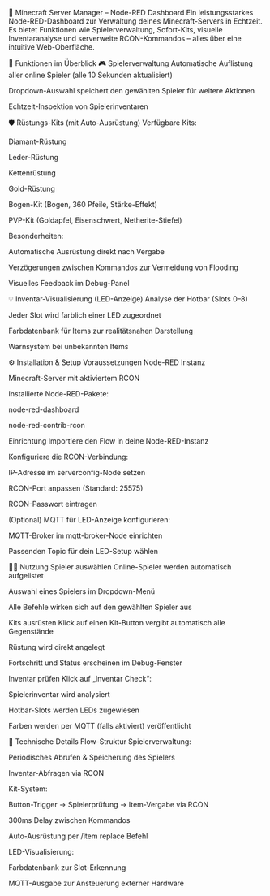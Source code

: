 🧱 Minecraft Server Manager – Node-RED Dashboard
Ein leistungsstarkes Node-RED-Dashboard zur Verwaltung deines Minecraft-Servers in Echtzeit. Es bietet Funktionen wie Spielerverwaltung, Sofort-Kits, visuelle Inventaranalyse und serverweite RCON-Kommandos – alles über eine intuitive Web-Oberfläche.

🚀 Funktionen im Überblick
🎮 Spielerverwaltung
Automatische Auflistung aller online Spieler (alle 10 Sekunden aktualisiert)

Dropdown-Auswahl speichert den gewählten Spieler für weitere Aktionen

Echtzeit-Inspektion von Spielerinventaren

🛡️ Rüstungs-Kits (mit Auto-Ausrüstung)
Verfügbare Kits:

Diamant-Rüstung

Leder-Rüstung

Kettenrüstung

Gold-Rüstung

Bogen-Kit (Bogen, 360 Pfeile, Stärke-Effekt)

PVP-Kit (Goldapfel, Eisenschwert, Netherite-Stiefel)

Besonderheiten:

Automatische Ausrüstung direkt nach Vergabe

Verzögerungen zwischen Kommandos zur Vermeidung von Flooding

Visuelles Feedback im Debug-Panel

💡 Inventar-Visualisierung (LED-Anzeige)
Analyse der Hotbar (Slots 0–8)

Jeder Slot wird farblich einer LED zugeordnet

Farbdatenbank für Items zur realitätsnahen Darstellung

Warnsystem bei unbekannten Items

⚙️ Installation & Setup
Voraussetzungen
Node-RED Instanz

Minecraft-Server mit aktiviertem RCON

Installierte Node-RED-Pakete:

node-red-dashboard

node-red-contrib-rcon

Einrichtung
Importiere den Flow in deine Node-RED-Instanz

Konfiguriere die RCON-Verbindung:

IP-Adresse im serverconfig-Node setzen

RCON-Port anpassen (Standard: 25575)

RCON-Passwort eintragen

(Optional) MQTT für LED-Anzeige konfigurieren:

MQTT-Broker im mqtt-broker-Node einrichten

Passenden Topic für dein LED-Setup wählen

🧑‍💻 Nutzung
Spieler auswählen
Online-Spieler werden automatisch aufgelistet

Auswahl eines Spielers im Dropdown-Menü

Alle Befehle wirken sich auf den gewählten Spieler aus

Kits ausrüsten
Klick auf einen Kit-Button vergibt automatisch alle Gegenstände

Rüstung wird direkt angelegt

Fortschritt und Status erscheinen im Debug-Fenster

Inventar prüfen
Klick auf „Inventar Check“:

Spielerinventar wird analysiert

Hotbar-Slots werden LEDs zugewiesen

Farben werden per MQTT (falls aktiviert) veröffentlicht

🧠 Technische Details
Flow-Struktur
Spielerverwaltung:

Periodisches Abrufen & Speicherung des Spielers

Inventar-Abfragen via RCON

Kit-System:

Button-Trigger → Spielerprüfung → Item-Vergabe via RCON

300ms Delay zwischen Kommandos

Auto-Ausrüstung per /item replace Befehl

LED-Visualisierung:

Farbdatenbank zur Slot-Erkennung

MQTT-Ausgabe zur Ansteuerung externer Hardware











